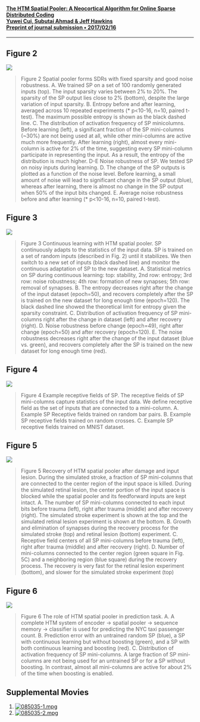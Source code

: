 #### [The HTM Spatial Pooler: A Neocortical Algorithm for Online Sparse Distributed Coding <br> Yuwei Cui, Subutai Ahmad & Jeff Hawkins <br> Preprint of journal submission • 2017/02/16][6]
--------------------------------------------------------------------------------

## Figure 2
![](figure/figure2.png)
> Figure 2 Spatial pooler forms SDRs with fixed sparsity
and good noise robustness. A. We trained SP on a set of 100
randomly generated inputs (top). The input sparsity varies
between 2% to 20%. The sparsity of the SP output lies close
to 2% (bottom), despite the large variation of input sparsity.
B. Entropy before and after learning, averaged across 10
repeated experiments (* p<10-16, n=10, paired t-test). The
maximum possible entropy is shown as the black dashed line.
C. The distribution of activation frequency of SP minicolumns.
Before learning (left), a significant fraction of the
SP mini-columns (~30%) are not being used at all, while
other mini-columns are active much more frequently. After
learning (right), almost every mini-column is active for 2% of
the time, suggesting every SP mini-column participate in
representing the input. As a result, the entropy of the
distribution is much higher. D-E Noise robustness of SP. We
tested SP on noisy inputs during learning. D. The change of
the SP outputs is plotted as a function of the noise level.
Before learning, a small amount of noise will lead to
significant change in the SP output (blue), whereas after
learning, there is almost no change in the SP output when
50% of the input bits changed. E. Average noise robustness
before and after learning (* p<10-16, n=10, paired t-test).


## Figure 3
![](figure/figure3.png)
> Figure 3 Continuous learning with HTM spatial pooler.
SP continuously adapts to the statistics of the input data. SP is
trained on a set of random inputs (described in Fig. 2) until it
stabilizes. We then switch to a new set of inputs (black dashed
line) and monitor the continuous adaptation of SP to the new
dataset. A. Statistical metrics on SP during continuous
learning: top: stability, 2nd row: entropy; 3rd row: noise
robustness; 4th row: formation of new synapses; 5th row:
removal of synapses. B. The entropy decreases right after the
change of the input dataset (epoch=50), and recovers
completely after the SP is trained on the new dataset for long
enough time (epoch=120). The black dashed line showed the
theoretical limit for entropy given the sparsity constraint. C.
Distribution of activation frequency of SP mini-columns right
after the change in dataset (left) and after recovery (right). D.
Noise robustness before change (epoch=49), right after
change (epoch=50) and after recovery (epoch=120). E. The
noise robustness decreases right after the change of the input
dataset (blue vs. green), and recovers completely after the SP
is trained on the new dataset for long enough time (red).



## Figure 4
![](figure/figure4.png)
> Figure 4 Example receptive fields of SP. The receptive
fields of SP mini-columns capture statistics of the input data.
We define receptive field as the set of inputs that are
connected to a mini-column. A. Example SP Receptive fields
trained on random bar pairs. B. Example SP receptive fields
trained on random crosses. C. Example SP receptive fields
trained on MNIST dataset.



## Figure 5
![](figure/figure5.png)
> Figure 5 Recovery of HTM spatial pooler after damage and input lesion. During the simulated stroke, a fraction of SP
mini-columns that are connected to the center region of the input space is killed. During the simulated retinal lesion, the
center portion of the input space is blocked while the spatial pooler and its feedforward inputs are kept intact. A. The
number of SP mini-columns connected to each input bits before trauma (left), right after trauma (middle) and after recovery
(right). The simulated stroke experiment is shown at the top and the simulated retinal lesion experiment is shown at the
bottom. B. Growth and elimination of synapses during the recovery process for the simulated stroke (top) and retinal lesion
(bottom) experiment. C. Receptive field centers of all SP mini-columns before trauma (left), right after trauma (middle) and
after recovery (right). D. Number of mini-columns connected to the center region (green square in Fig. 5C) and a
neighboring region (blue square) during the recovery process. The recovery is very fast for the retinal lesion experiment
(bottom), and slower for the simulated stroke experiment (top)


## Figure 6
![](figure/figure6.png)
> Figure 6 The role of HTM spatial pooler in prediction task.
A. A complete HTM system of encoder -> spatial pooler ->
sequence memory -> classifier is used for predicting the NYC
taxi passenger count. B. Prediction error with an untrained
random SP (blue), a SP with continuous learning but without
boosting (green), and a SP with both continuous learning and
boosting (red). C. Distribution of activation frequency of SP
mini-columns. A large fraction of SP mini-columns are not
being used for an untrained SP or for a SP without boosting.
In contrast, almost all mini-columns are active for about 2%
of the time when boosting is enabled.


## Supplemental Movies
1. [![085035-1.mpg](figure/085035-1.mpg.png)](figure/085035-1.mpg)
2. [![085035-2.mpg](figure/085035-2.mpg.png)](figure/085035-2.mpg)

[6]: http://www.biorxiv.org/content/early/2017/02/16/085035
